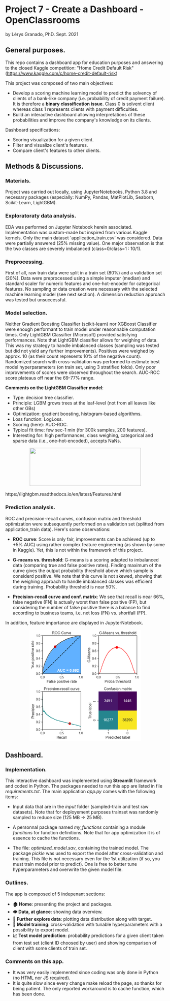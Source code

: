 # Project 7 - Create a Dashboard - OpenClassrooms
by Lérys Granado, PhD. Sept. 2021

## General purposes.
This repo contains a dashboard app for education purposes and answering to the closed Kaggle competition:
"Home Credit Default Risk" (https://www.kaggle.com/c/home-credit-default-risk)

This project was composed of two main objectives:
- Develop a scoring machine learning model to predict the solvency of clients of a bank-like company (i.e. probability of credit payment failure).
It is therefore a **binary classification issue**. Class 0 is solvent client whereas class 1 represents clients with payment difficulties.
- Build an interactive dashboard allowing interpretations of these probabilities and improve the company's knowledge on its clients.

Dashboard specifications: 
- Scoring visualization  for a given client.
- Filter and visualize client's features.
- Compare client's features to other clients.

## Methods & Discussions.
### Materials.
Project was carried out locally, using JupyterNotebooks, Python 3.8 and necessary packages (especially: NumPy, Pandas, MatPlotLib, Seaborn, Scikit-Learn, LightGBM).

### Exploratoraty data analysis.
EDA was performed on Jupyter Notebook herein associated.  Implementation was custom-made but inspired from various Kaggle kernels. Only the main dataset 'application_train.csv' was considered. Data were partially answered (25% missing value). One major observation is that the two classes are severely imbalanced (class=0/class=1 : 10/1). 

### Preprocessing.
First of all, raw train data were split in a train set (80%) and a validation set (20%). Data were preprocessed using a simple imputer (median) and standard scaler for numeric features and one-hot-encoder for categorical features. No sampling or data creation were necessary with the selected machine learning model (see next section). A dimension reduction approach was tested but unsuccessful. 

### Model selection.
Neither Gradient Boosting Classifier (scikit-learn) nor XGBoost Classifier were enough performant to train model under reasonnable computation times. Only LightGBM Classifier (Microsoft) provided satisfying performances. Note that LightGBM classifier allows for weighing of data. This was my strategy to handle imbalanced classes (sampling was tested but did not yield any further improvements). Positives were weighed by approx. 10 (as their count represents 10% of the negative count). Randomized search with cross-validation was performed to estimate best model hyperparameters (on train set, using 3 stratified folds). Only poor improvements of scores were observed throughout the search. AUC-ROC score plateaus off near the 69-77% range. 

**Comments on the LightGBM Classifier model**:
- Type: decision tree classifier.
- Principle: LGBM grows trees at the leaf-level (not from all leaves like other GBs)
- Optimization: gradient boosting, histogram-based algorithms.
- Loss function: LogLoss.
- Scoring (here): AUC-ROC.
- Typical fit time: few sec-1 min (for 300k samples, 200 features).
- Interesting for: high performances, class weighing, categorical and sparse data (i.e., one-hot-encoded), accepts NaNs.

<p align="center">
  <img width="350" height="120" src="https://lightgbm.readthedocs.io/en/latest/_images/leaf-wise.png?raw=true">
</p>
https://lightgbm.readthedocs.io/en/latest/Features.html

### Prediction analysis.
ROC and precision-recall curves, confusion matrix and threshold optimization were subsequently performed on a validation set (splitted from application_train data).
Here's some observations:

- **ROC curve**: Score is only fair, improvements can be achieved (up to +5% AUC) using rather complex feature engineering (as shown by some in Kaggle). Yet, this is not within the framework of this project. 

- **G-means vs. threshold**: G-means is a scoring adapted to imbalanced data (comparing true and false positive rates). Finding maximum of the curve gives the output probability threshold above which sample is considerd positive. We note that this curve is not skewed, showing that the weighing approach to handle imbalanced classes was efficient during training. Probability threshold is near 50%.

- **Precision-recall curve and conf. matrix**: We see that recall is near 66%, false negative (FN) is actually worst than false positive (FP), but considering the number of false positive there is a balance to find according to business teams, i.e. net loss (FN) vs. shortfall (FP). 

In addition, feature importance are displayed in JupyterNotebook. 

<p align="center">
  <img width="350" height="350" src="https://github.com/LerysG/Project_7_OC_dashboard/blob/main/output.png?raw=true">
</p>

## Dashboard.
### Implementation.
This interactive dashboard was implemented using **Streamlit** framework and coded in Python. The packages needed to run this app are listed in file *requirements.txt*. The main application *app.py* comes with the following items:

- Input data that are in the *input* folder (sampled-train and test raw datasets). Note that for deployement purposes trainset was randomly sampled to reduce size (125 MB -> 25 MB). 

- A personnal package named *my_functions* containing a module *functions* for function definitions. Note that for app optimization it is of essence to cache the functions. 

- The file: *optimized_model.sav*, containing the trained model. The package *pickle* was used to export the model after cross-validation and training. This file is not necessary even for the 1st utilization (if so, you must train model prior to predict).  One is free to better tune hyperparameters and overwrite the given model file.

### Outlines.
The app is composed of 5 indepenant sections:
- **🏠 Home**: presenting the project and packages.
- **👁️ Data, at glance**: showing data overview.
- **🔎 Further explore data**: plotting data distribution along with target.
- **💪 Model training**: cross-validation with tunable hyperparameters with a possibility to export model.
- **📈 Test model prediction**: probability predictions for a given client taken from test set (client ID choosed by user) and showing comparison of client with some clients of train set.

### Comments on this app.
- It was very easily implemented since coding was only done in Python (no HTML nor JS required).
- It is quite slow since every change make reload the page, so thanks for being patient. The only reported workaround is to cache function, which has been done.




